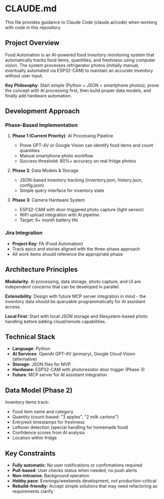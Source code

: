 # CLAUDE.md

This file provides guidance to Claude Code (claude.ai/code) when working with code in this repository.

## Project Overview

Food Automation is an AI-powered food inventory monitoring system that automatically tracks food items, quantities, and freshness using computer vision. The system processes refrigerator photos (initially manual, eventually automated via ESP32-CAM) to maintain an accurate inventory without user input.

**Key Philosophy**: Start simple (Python + JSON + smartphone photos), prove the concept with AI processing first, then build proper data models, and finally add hardware automation.

## Development Approach

### Phase-Based Implementation

1. **Phase 1 (Current Priority)**: AI Processing Pipeline
   - Prove GPT-4V or Google Vision can identify food items and count quantities
   - Manual smartphone photo workflow
   - Success threshold: 80%+ accuracy on real fridge photos

2. **Phase 2**: Data Models & Storage
   - JSON-based inventory tracking (inventory.json, history.json, config.json)
   - Simple query interface for inventory state

3. **Phase 3**: Camera Hardware System
   - ESP32-CAM with door-triggered photo capture (light sensor)
   - WiFi upload integration with AI pipeline
   - Target: 6+ month battery life

### Jira Integration

- **Project Key**: FA (Food Automation)
- Track epics and stories aligned with the three-phase approach
- All work items should reference the appropriate phase

## Architecture Principles

**Modularity**: AI processing, data storage, photo capture, and UI are independent concerns that can be developed in parallel.

**Extensibility**: Design with future MCP server integration in mind - the inventory data should be queryable programmatically for AI assistant access.

**Local First**: Start with local JSON storage and filesystem-based photo handling before adding cloud/remote capabilities.

## Technical Stack

- **Language**: Python
- **AI Services**: OpenAI GPT-4V (primary), Google Cloud Vision (alternative)
- **Storage**: JSON files for MVP
- **Hardware**: ESP32-CAM with photoresistor door trigger (Phase 3)
- **Future**: MCP server for AI assistant integration

## Data Model (Phase 2)

Inventory items track:
- Food item name and category
- Quantity (count-based: "3 apples", "2 milk cartons")
- Entry/exit timestamps for freshness
- Leftover detection (special handling for homemade food)
- Confidence scores from AI analysis
- Location within fridge

## Key Constraints

- **Fully automatic**: No user notifications or confirmations required
- **Pull-based**: User checks status when needed, no push alerts
- **Non-intrusive**: Background operation
- **Hobby pace**: Evenings/weekends development, not production-critical
- **Rebuild-friendly**: Accept simple solutions that may need refactoring as requirements clarify
